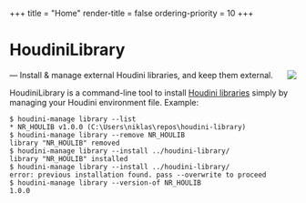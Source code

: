 +++
title = "Home"
render-title = false
ordering-priority = 10
+++

# HoudiniLibrary

<a href="https://opensource.org/licenses/MIT">
  <img src="https://img.shields.io/badge/License-MIT-yellow.svg" align="right">
</a>
&mdash; Install & manage external Houdini libraries, and keep them external.

HoudiniLibrary is a command-line tool to install [Houdini libraries][1] simply by
managing your Houdini environment file. Example:

    $ houdini-manage library --list
    * NR_HOULIB v1.0.0 (C:\Users\niklas\repos\houdini-library)
    $ houdini-manage library --remove NR_HOULIB
    library "NR_HOULIB" removed
    $ houdini-manage library --install ../houdini-library/
    library "NR_HOULIB" installed
    $ houdini-manage library --install ../houdini-library/
    error: previous installation found. pass --overwrite to proceed
    $ houdini-manage library --version-of NR_HOULIB
    1.0.0

[1]: library/
